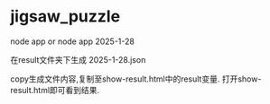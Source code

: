 # jigsaw_puzzle
node app 
or 
node app 2025-1-28

在result文件夹下生成
2025-1-28.json

copy生成文件内容,复制至show-result.html中的result变量.
打开show-result.html即可看到结果.
